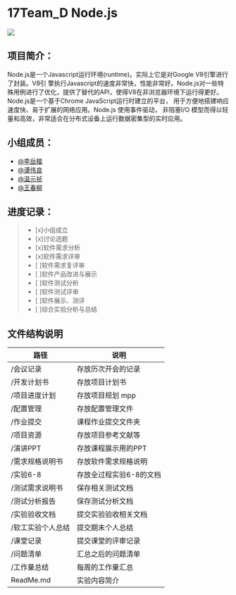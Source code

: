 # 17Team_D Node.js #
![](https://timgsa.baidu.com/timg?image&quality=80&size=b9999_10000&sec=1491973423414&di=2b95bacfeb29a27152051279c00dd185&imgtype=0&src=http%3A%2F%2Fwww.breadtech.cn%2Fimages%2Ftech%2Fnodejs.png)
## 项目简介：
Node.js是一个Javascript运行环境(runtime)。实际上它是对Google V8引擎进行了封装。V8引 擎执行Javascript的速度非常快，性能非常好。Node.js对一些特殊用例进行了优化，提供了替代的API，使得V8在非浏览器环境下运行得更好。
Node.js是一个基于Chrome JavaScript运行时建立的平台， 用于方便地搭建响应速度快、易于扩展的网络应用。Node.js 使用事件驱动， 非阻塞I/O 模型而得以轻量和高效，非常适合在分布式设备上运行数据密集型的实时应用。
## 小组成员： 
- [@李岳檑](https://github.com/LiyueleiRelly)
- [@谭伟良](https://github.com/twlgogo)
- [@温元祯](https://github.com/wyz2016)
- [@王春柳](https://github.com/wcl199343)

## 进度记录：

>- [x]小组成立
>- [x]讨论选题
>- [x]软件需求分析
>- [x]软件需求评审
>- [ ]软件需求复评审
>- [ ]软件产品改进与展示
>- [ ]软件测试分析
>- [ ]软件测试评审
>- [ ]软件展示、测评
>- [ ]综合实验分析与总结


## 文件结构说明


| 路径 | 说明 |
| --- | --- |
| /会议记录 | 存放历次开会的记录 |
| /开发计划书 | 存放项目计划书 |
| /项目进度计划 | 存放项目规划 mpp |
| /配置管理 | 存放配置管理文件 |
| /作业提交 | 课程作业提交文件夹 |
| /项目资源 | 存放项目参考文献等 |
| /演讲PPT | 存放课程展示用的PPT |
| /需求规格说明书 | 存放软件需求规格说明 |
| /实验6-8 | 存放全过程实验6-8的文档 |
| /测试需求说明书 | 保存相关测试文档 |
| /测试分析报告 | 保存测试分析文档 |
| /实验验收文档 | 提交实验验收相关文档 |
| /软工实验个人总结| 提交期末个人总结|
| /课堂记录| 提交课堂的评审记录|
| /问题清单| 汇总之后的问题清单|
| /工作量总结| 每周的工作量汇总|
| ReadMe.md| 实验内容简介|
